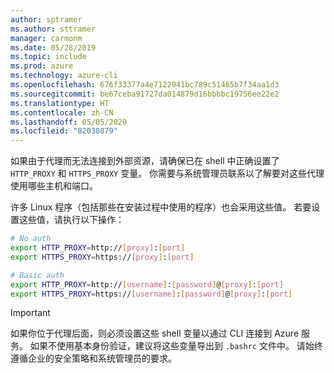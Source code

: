 ```yaml
---
author: sptramer
ms.author: sttramer
manager: carmonm
ms.date: 05/28/2019
ms.topic: include
ms.prod: azure
ms.technology: azure-cli
ms.openlocfilehash: 676f33377a4e7122941bc789c51465b7f34aa1d3
ms.sourcegitcommit: be67ceba91727da014879d16bbbbc19756ee22e2
ms.translationtype: HT
ms.contentlocale: zh-CN
ms.lasthandoff: 05/05/2020
ms.locfileid: "82030879"
---
```

如果由于代理而无法连接到外部资源，请确保已在 shell 中正确设置了 `HTTP_PROXY` 和 `HTTPS_PROXY` 变量。 你需要与系统管理员联系以了解要对这些代理使用哪些主机和端口。

许多 Linux 程序（包括那些在安装过程中使用的程序）也会采用这些值。 若要设置这些值，请执行以下操作：

```bash
# No auth
export HTTP_PROXY=http://[proxy]:[port]
export HTTPS_PROXY=https://[proxy]:[port]

# Basic auth
export HTTP_PROXY=http://[username]:[password]@[proxy]:[port]
export HTTPS_PROXY=https://[username]:[password]@[proxy]:[port]
```

> [!IMPORTANT]
> 如果你位于代理后面，则必须设置这些 shell 变量以通过 CLI 连接到 Azure 服务。
> 如果不使用基本身份验证，建议将这些变量导出到 `.bashrc` 文件中。
> 请始终遵循企业的安全策略和系统管理员的要求。
